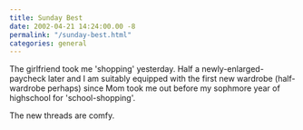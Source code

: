 ```yaml
---
title: Sunday Best
date: 2002-04-21 14:24:00.00 -8
permalink: "/sunday-best.html"
categories: general
---
```

The girlfriend took me 'shopping' yesterday. Half a newly-enlarged-paycheck later and I am suitably equipped with the first new wardrobe (half-wardrobe perhaps) since Mom took me out before my sophmore year of highschool for 'school-shopping'.

The new threads are comfy.
